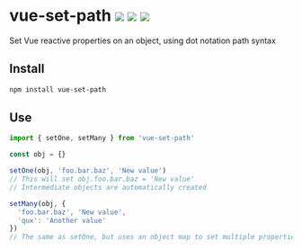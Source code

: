 # vue-set-path <a href="https://npm.im/vue-set-path"><img src="https://badgen.net/npm/v/vue-set-path"></a> ![](https://img.badgesize.io/kouts/vue-set-path/main/dist/umd/vueSetPath.min.js.svg) ![](https://img.badgesize.io/kouts/vue-set-path/main/dist/umd/vueSetPath.min.js.svg?compression=gzip)

Set Vue reactive properties on an object, using dot notation path syntax

## Install
```sh
npm install vue-set-path
```

## Use
```js
import { setOne, setMany } from 'vue-set-path'

const obj = {}

setOne(obj, 'foo.bar.baz', 'New value')
// This will set obj.foo.bar.baz = 'New value'
// Intermediate objects are automatically created

setMany(obj, {
  'foo.bar.baz', 'New value',
  'qux': 'Another value'
})
// The same as setOne, but uses an object map to set multiple properties

```
